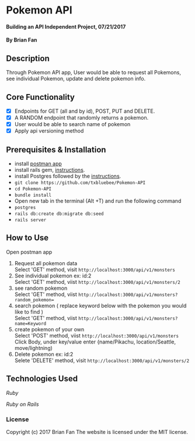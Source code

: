 # Pokemon API

#### Building an API Independent Project, 07/21/2017

#### By Brian Fan

## Description

Through Pokemon API app, User would be able to request all Pokemons, see individual Pokemon, update and delete pokemon info.

## Core Functionality
- [x] Endpoints for GET (all and by id), POST, PUT and DELETE.
- [x] A RANDOM endpoint that randomly returns a pokemon.
- [x] User would be able to search name of pokemon
- [x] Apply api versioning method

## Prerequisites & Installation

* install [postman app](https://www.getpostman.com/)
* install rails gem,  [instructions](https://www.learnhowtoprogram.com/rails/ruby-on-rails-basics/rails-setup-and-structure).
* install Postgres followed by the [instructions](https://www.learnhowtoprogram.com/ruby/ruby-database-basics/installing-postgres-7fb0cff7-a0f5-4b61-a0db-8a928b9f67ef).
* `git clone https://github.com/txbluebee/Pokemon-API`
* `cd Pokemon-API`
* `bundle install`
* Open new tab in the terminal (Alt +T) and run the following command
* `postgres`
* `rails db:create db:migrate db:seed`
* `rails server`

## How to Use
Open postman app
1. Request all pokemon data <br />
Select 'GET' method, visit `http://localhost:3000/api/v1/monsters`
2. See individual pokemon ex: id:2 <br />
Select 'GET' method, viist `http://localhost:3000/api/v1/monsters/2`
3. see random pokemon <br />
Select 'GET' method, viist `http://localhost:3000/api/v1/monsters?random_pokemon=`
4. search pokemon ( replace keyword below with the pokemon you would like to find ) <br />
Select 'GET' method, viist `http://localhost:3000/api/v1/monsters?name=Keyword`
5. create pokemon of your own <br />
Select 'POST' method, viist `http://localhost:3000/api/v1/monsters`
Click Body, under key/value enter {name/Pikachu, location/Seattle, move/lightning)
6. Delete pokemon ex: id:2 <br />
Selete 'DELETE' method, visit `http://localhost:3000/api/v1/monsters/2`


## Technologies Used

_Ruby_

_Ruby on Rails_

### License

Copyright (c) 2017 Brian Fan
The website is licensed under the MIT license.
